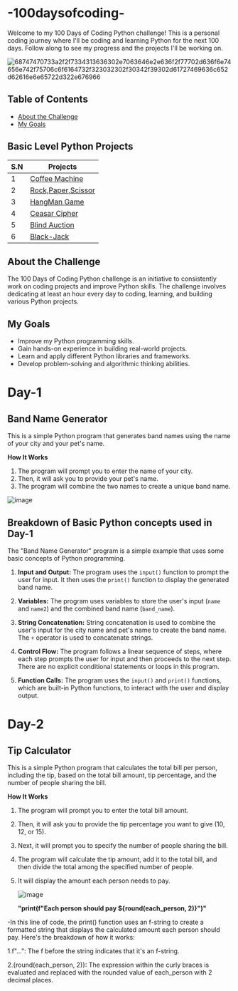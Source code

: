 # -100daysofcoding-
Welcome to my 100 Days of Coding Python challenge! This is a personal coding journey where I'll be coding and learning Python for the next 100 days. Follow along to see my progress and the projects I'll be working on.
 
![68747470733a2f2f7334313636302e7063646e2e636f2f77702d636f6e74656e742f75706c6f6164732f323032302f30342f39302d61727469636c652d62616e6e65722d322e676966](https://github.com/Ayushmi-Adh/100DaysofCoding/assets/132826306/1b8309c7-ab93-43e6-ad3a-81248e09361a)

## Table of Contents
- [About the Challenge](#about-the-challenge)
- [My Goals](#my-goals)

## Basic Level Python Projects
|S.N|    Projects    | 
|---|----------------|
| 1 | [Coffee Machine](/code/day15/CoffeeMachine.py)   | 
| 2 | [Rock,Paper,Scissor](/code/day4/day4-rock_paper_scissor.py) |
| 3 | [HangMan Game](/code/day6/hangmanGame.py)|
| 4 | [Ceasar Cipher](/code/day8/day8-ceaesar-cipher.py)|
| 5 | [Blind Auction](/code/day9/day9-blind-auction.py)|
| 6 | [Black-Jack](/code/day11/day11-Black_Jack.py)|



## About the Challenge

The 100 Days of Coding Python challenge is an initiative to consistently work on coding projects and improve Python skills. The challenge involves dedicating at least an hour every day to coding, learning, and building various Python projects.

## My Goals

- Improve my Python programming skills.
- Gain hands-on experience in building real-world projects.
- Learn and apply different Python libraries and frameworks.
- Develop problem-solving and algorithmic thinking abilities.

# Day-1
## Band Name Generator

This is a simple Python program that generates band names using the name of your city and your pet's name.

**How It Works**

1. The program will prompt you to enter the name of your city.
2. Then, it will ask you to provide your pet's name.
3. The program will combine the two names to create a unique band name.

![image](https://github.com/Ayushmi-Adh/100DaysofCoding/assets/132826306/ed68fe90-65f6-4e93-b543-b675523e5dca)

## Breakdown of Basic Python concepts used in Day-1
 The "Band Name Generator" program is a simple example that uses some basic concepts of Python programming. 

1. **Input and Output:**
   The program uses the `input()` function to prompt the user for input. It then uses the `print()` function to display the generated band name.

2. **Variables:**
   The program uses variables to store the user's input (`name` and `name2`) and the combined band name (`band_name`).

3. **String Concatenation:**
   String concatenation is used to combine the user's input for the city name and pet's name to create the band name. The `+` operator is used to concatenate strings.

4. **Control Flow:**
   The program follows a linear sequence of steps, where each step prompts the user for input and then proceeds to the next step. There are no explicit conditional statements or loops in this program.

5. **Function Calls:**
   The program uses the `input()` and `print()` functions, which are built-in Python functions, to interact with the user and display output.

# Day-2
## Tip Calculator

This is a simple Python program that calculates the total bill per person, including the tip, based on the total bill amount, tip percentage, and the number of people sharing the bill.

**How It Works**

1. The program will prompt you to enter the total bill amount.
2. Then, it will ask you to provide the tip percentage you want to give (10, 12, or 15).
3. Next, it will prompt you to specify the number of people sharing the bill.
4. The program will calculate the tip amount, add it to the total bill, and then divide the total among the specified number of people.
5. It will display the amount each person needs to pay.

   ![image](https://github.com/Ayushmi-Adh/100DaysofCoding/assets/132826306/7e5a3a70-62d8-4f73-ac99-74c3fe547fbc)

   **"print(f"Each person should pay ${round(each_person, 2)}")"**
   
-In this line of code, the print() function uses an f-string to create a formatted string that displays the calculated amount each person should pay. Here's the breakdown of how it works:

1.f"...": The f before the string indicates that it's an f-string.

2.{round(each_person, 2)}: The expression within the curly braces is evaluated and replaced with the rounded value of each_person with 2 decimal places.


   







